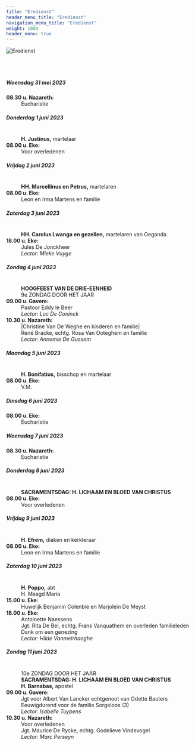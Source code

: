 ```yaml
---
title: "Eredienst"
header_menu_title: "Eredienst"
navigation_menu_title: "Eredienst"
weight: 1000
header_menu: true
---
```


![Eredienst](images/liturgische-vieringen.jpg)

<br>
<br>

##### Woensdag 31 mei 2023  
<dl><dt><b>08.30 u. Nazareth:</b></dt><dd>Eucharistie</dd>
</dl>

##### Donderdag 1 juni 2023  
<dl><dt>&nbsp;</dt><dd><b>H. Justinus,</b> martelaar<br></dd><dt><b>08.00 u. Eke:</b></dt><dd>Voor overledenen</dd>
</dl>

##### Vrijdag 2 juni 2023  
<dl><dt>&nbsp;</dt><dd><b>HH. Marcellinus en Petrus,</b> martelaren<br></dd><dt><b>08.00 u. Eke:</b></dt><dd>Leon en Irma Martens en familie</dd>
</dl>

##### Zaterdag 3 juni 2023  
<dl><dt>&nbsp;</dt><dd><b>HH. Carolus Lwanga en gezellen,</b> martelaren van Oeganda<br></dd><dt><b>18.00 u. Eke:</b></dt><dd>Jules De Jonckheer<br><i>Lector: Mieke Vuyge</i></dd>
</dl>

##### Zondag 4 juni 2023  
<dl><dt>&nbsp;</dt><dd><b>HOOGFEEST VAN DE DRIE-EENHEID</b><br>9e ZONDAG DOOR HET JAAR<br></dd><dt><b>09.00 u. Gavere:</b></dt><dd>Pastoor Eddy le Beer<br><i>Lector: Luc De Coninck</i></dd>
<dt><b>10.30 u. Nazareth:</b></dt><dd>|Christine Van De Weghe en kinderen en familie|<br>René Bracke, echtg. Rosa Van Ooteghem en familie<br><i>Lector: Annemie De Gussem</i></dd>
</dl>

##### Maandag 5 juni 2023  
<dl><dt>&nbsp;</dt><dd><b>H. Bonifatius,</b> bisschop en martelaar<br></dd><dt><b>08.00 u. Eke:</b></dt><dd>V.M.</dd>
</dl>

##### Dinsdag 6 juni 2023  
<dl><dt><b>08.00 u. Eke:</b></dt><dd>Eucharistie</dd>
</dl>

##### Woensdag 7 juni 2023  
<dl><dt><b>08.30 u. Nazareth:</b></dt><dd>Eucharistie</dd>
</dl>

##### Donderdag 8 juni 2023  
<dl><dt>&nbsp;</dt><dd><b>SACRAMENTSDAG: H. LICHAAM EN BLOED VAN CHRISTUS</b><br></dd><dt><b>08.00 u. Eke:</b></dt><dd>Voor overledenen</dd>
</dl>

##### Vrijdag 9 juni 2023  
<dl><dt>&nbsp;</dt><dd><b>H. Efrem,</b> diaken en kerkleraar<br></dd><dt><b>08.00 u. Eke:</b></dt><dd>Leon en Irma Martens en familie</dd>
</dl>

##### Zaterdag 10 juni 2023  
<dl><dt>&nbsp;</dt><dd><b>H. Poppo,</b> abt<br>H. Maagd Maria<br></dd><dt><b>15.00 u. Eke:</b></dt><dd>Huwelijk Benjamin Colenbie en Marjolein De Meyst</dd>
<dt><b>18.00 u. Eke:</b></dt><dd>Antoinette Naessens<br>Jgt. Rita De Bel, echtg. Frans Vanquathem en overleden familieleden<br>Dank om een genezing<br><i>Lector: Hilde Vanmeirhaeghe</i></dd>
</dl>

##### Zondag 11 juni 2023  
<dl><dt>&nbsp;</dt><dd>10e ZONDAG DOOR HET JAAR<br><b>SACRAMENTSDAG: H. LICHAAM EN BLOED VAN CHRISTUS</b><br><b>H. Barnabas,</b> apostel<br></dd><dt><b>09.00 u. Gavere:</b></dt><dd>Jgt voor Albert Van Lancker echtgenoot van Odette Bauters<br>Eeuwigdurend voor de familie Sorgeloos (3)<br><i>Lector: Isabelle Tuypens</i></dd>
<dt><b>10.30 u. Nazareth:</b></dt><dd>Voor overledenen<br>Jgt. Maurice De Rycke, echtg. Godelieve Vindevogel<br><i>Lector: Marc Perseyn</i></dd>
</dl>
<br>
<br>
<br>



